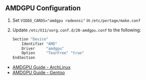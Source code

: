 ## AMDGPU Configuration

1. Set `VIDEO_CARDS="amdgpu radeonsi"` in `/etc/portage/make.conf`
1. Update `/etc/X11/xorg.conf.d/20-amdgpu.conf` to the following:

    ```bash
    Section "Device"
        Identifier "AMD"
        Driver     "amdgpu"
        Option     "TearFree" "true"
    EndSection
    ```

* [AMDGPU Guide - ArchLinux](https://wiki.archlinux.org/title/AMDGPU#Xorg_configuration)
* [AMDGPU Guide - Gentoo](https://wiki.gentoo.org/wiki/AMDGPU)
